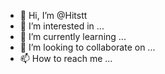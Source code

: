 - 👋 Hi, I’m @Hitstt
- 👀 I’m interested in ...
- 🌱 I’m currently learning ...
- 💞️ I’m looking to collaborate on ...
- 📫 How to reach me ...

<!---
Hitstt/Hitstt is a ✨ special ✨ repository because its `README.md` (this file) appears on your GitHub profile.
You can click the Preview link to take a look at your changes.
--->
